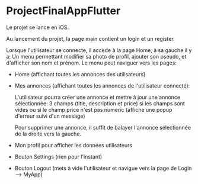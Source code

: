 # ProjectFinalAppFlutter

Le projet se lance en iOS.

Au lancement du projet, la page main contient un login et un register.

Lorsque l'utilisateur se connecte, il accède à la page Home, à sa gauche il y a:
Un menu permettant modifier sa photo de profil, ajouter son pseudo, et d'afficher son nom et prénom.
Le menu peut naviguer vers les pages:
- Home (affichant toutes les annonces des utilisateurs) 
- Mes annonces (affichant toutes les annonces de l'utilisateur connecté):

  L'utilisateur pourra créer une annonce et mettre à jour une annonce sélectionnée:
  3 champs (title, description et price)
  si les champs sont vides ou si le champ price n'est pas numeric (affiche une popup d'erreur suivi d'un message)

  Pour supprimer une annonce, il suffit de balayer l'annonce sélectionnée de la droite vers la gauche.

- Mon profil pour afficher les données utilisateurs
- Bouton Settings (rien pour l'instant)
- Bouton Logout (mets à vide l'utilisateur et navigue vers la page de Login --> MyApp)


